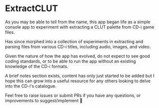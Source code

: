 # ExtractCLUT

As you may be able to tell from the name, this app began life as a simple console app to experiment with extracting a CLUT palette from CD-i game files.

Has since morphed into a collection of experiments in extracting and parsing files from various CD-i titles, including audio, images, and video.

Given the nature of how the app has evolved, do not expect to see good coding standards, or to be able to run the app without an existing knowledge of the CD-i formats.

A brief notes section exists, content has only just started to be added but I hope this can grow into a useful resource for any others looking to delve into the CD-i's catalogue.

Feel free to raise issues or submit PRs if you have any questions, or improvements to suggest/implement 🙂
